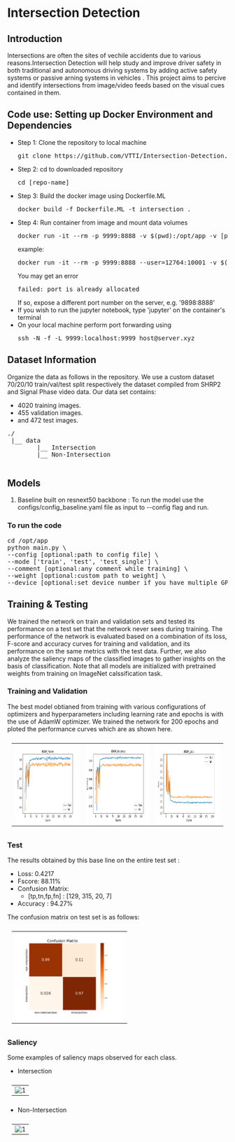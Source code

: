 # Intersection Detection
## Introduction
Intersections are often the sites of vechile accidents due to various reasons.Intersection Detection will help study and improve driver safety in both traditional and autonomous driving systems by adding active safety systems or passive arning systems in vehicles . This project aims to percive and identify intersections from image/video feeds based on the visual cues contained in them.

## Code use: Setting up Docker Environment and Dependencies
<ul>
    <li>Step 1: Clone the repository to local machine 
        <pre>git clone https://github.com/VTTI/Intersection-Detection.git </pre>
    </li>
    <li>Step 2: cd to downloaded repository 
        <pre>cd [repo-name]</pre>
    </li>
    <li>Step 3: Build the docker image using Dockerfile.ML
    <pre>docker build -f Dockerfile.ML -t intersection .</pre>
    </li>
    <li>Step 4: Run container from image and mount data volumes
        <pre>docker run -it --rm -p 9999:8888 -v $(pwd):/opt/app -v [path to data]:/opt/app/data --shm-size=20G intersection</pre>
    example: <pre>docker run -it --rm -p 9999:8888 --user=12764:10001 -v $(pwd):/opt/app -v /vtti:/vtti --gpus all --shm-size=20G intersection</pre>
    </li>You may get an error <pre>failed: port is already allocated</pre>
    If so, expose a different port number on the server, e.g. '9898:8888'
    <li>If you wish to run the jupyter notebook, type 'jupyter' on the container's terminal</li>
    <li>On your local machine perform port forwarding using
        <pre>ssh -N -f -L 9999:localhost:9999 host@server.xyz </pre>
    </li>
</ul>

## Dataset Information

Organize the data as follows in the repository. We use a custom dataset  70/20/10 train/val/test split respectively the dataset compiled from SHRP2 and Signal Phase video data. Our data set contains:
* 4020 training images.
* 455 validation images.
* and 472 test images.
 
<pre>
./
 |__ data
        |__ Intersection
        |__ Non-Intersection
        
</pre>

## Models

1. Baseline built on resnext50 backbone : To run the model use the configs/config_baseline.yaml file as input to --config flag and run.
 
### To run the code
<pre>
cd /opt/app
python main.py \
--config [optional:path to config file] \
--mode ['train', 'test', 'test_single'] \
--comment [optional:any comment while training] \
--weight [optional:custom path to weight] \
--device [optional:set device number if you have multiple GPUs]
</pre>

## Training & Testing

We trained the network on train and validation sets and tested its performance on a test set that the network never sees during training. The performance of the network is evaluated based on a combination of its loss, F-score and accuracy curves for training and validation, and its performance on the same metrics with the test data. Further, we also analyze the saliency maps of the classified images to gather insights on the basis of classification.
Note that all models are initialized with pretrained weights from training on ImageNet calssification task.

### Training and Validation
The best model obtianed from training with various configurations of optimizers and hyperparameters including learning rate and epochs is with the use of AdamW optimizer. We trained the network for 200 epochs and ploted the performance curves which are as shown here.

<table style="padding: 10px">
    <tr>
        <td> <img src="./Images/Performance/ADAM_fscore.png"  alt="1" width="300" height="180"></td>
        <td> <img src="./Images/Performance/ADAM_accuracy.png"  alt="1" width="300" height="180"></td>
        <td> <img src="./Images/Performance/ADAM_loss.png"  alt="1" width="300" height="180"></td>
    </tr>
</table>

### Test 
The results obtained by this base line on the entire test set :
* Loss: 0.4217
* Fscore: 88.11% 
* Confusion Matrix:
    * [tp,tn,fp,fn] : [129, 315, 20, 7]
* Accuracy : 94.27%

The confusion matrix on test set is as follows:
<table style="padding: 10px">
    <tr>
        <td> <img src="./Images/Performance/Confusion_Matrix.png"  alt="1" width="250" height="200"></td>
    </tr>
</table>

### Saliency
Some examples of saliency maps observed for each class.
* Intersection
<table style="padding: 10px">
    <tr>
        <td> <img src="./Images/Saliency/Saliency_intersection.png"  alt="1" width="500" height="600"></td>
    </tr>
</table>

* Non-Intersection
<table style="padding: 10px">
    <tr>
        <td> <img src="./Images/Saliency/Saliency_Non_intersection.png"  alt="1" width="500" height="600"></td>
    </tr>
</table>





